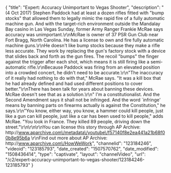 {
    "title": "Expert: Accuracy Unimportant to Vegas Shooter",
    "description": "(4 Oct 2017) Stephen Paddock had at least a dozen rifles fitted with \"bump stocks\" that allowed them to legally mimic the rapid fire of a fully automatic machine gun. And with the target-rich environment outside the Mandalay Bay casino in  Las Vegas Sunday, former Army Ranger Frankie McRae says accuracy was unimportant.\r\nMcRae is owner of 37 PSR Gun Club near Fort Bragg, North Carolina. He has a license to own and fire fully automatic machine guns.\r\nHe doesn't like bump stocks because they make a rifle less accurate. They work by replacing the gun's factory stock with a device that slides back and forth as the gun fires. The recoil \"bumps\" the finger against the trigger after each shot, which means it is still firing like a semi-automatic rifle.\r\nBecause Paddock was firing from an elevated position into a crowded concert, he didn't need to be accurate.\r\n\"The inaccuracy of it really had nothing to do with that,\" McRae says. \"It was a kill box that he had already defined and had used different positions to cover better.\"\r\nThere has been talk for years about banning these devices. McRae doesn't see that as a solution.\r\n\" I'm a constitutionalist. And the Second Amendment says it shall not be infringed. And the word `infringe' means by banning parts on firearms actually is against the Constitution,\" he says.\r\n\"You know, either way, you know, a hammer could kill people, just like a gun can kill people, just like a car has been used to kill people,\" adds McRae. \"You look in France. They killed 89 people, driving down the street.\"\r\n\r\n\r\nYou can license this story through AP Archive: http:\/\/www.aparchive.com\/metadata\/youtube\/f57140f8e2ea441a21b68f00b8e95b6a \r\nFind out more about AP Archive: http:\/\/www.aparchive.com\/HowWeWork",
    "channelid": "123184246",
    "videoid": "123185793",
    "date_created": "1507570762",
    "date_modified": "1508436414",
    "type": "captivate",
    "layout": "channelVideo",
    "url": "\/c2\/expert-accuracy-unimportant-to-vegas-shooter\/123184246-123185793"
}